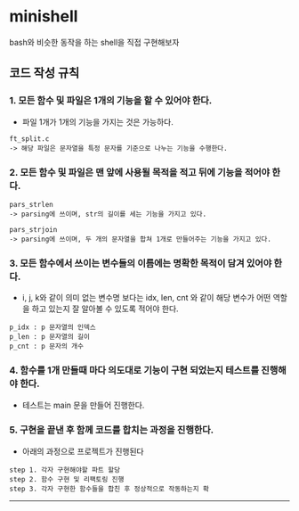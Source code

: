 # minishell

bash와 비슷한 동작을 하는 shell을 직접 구현해보자

## 코드 작성 규칙

### 1. 모든 함수 및 파일은 1개의 기능을 할 수 있어야 한다.
- 파일 1개가 1개의 기능을 가지는 것은 가능하다.
```
ft_split.c
-> 해당 파일은 문자열을 특정 문자를 기준으로 나누는 기능을 수행한다.
```

### 2. 모든 함수 및 파일은 맨 앞에 사용될 목적을 적고 뒤에 기능을 적어야 한다.
```
pars_strlen
-> parsing에 쓰이며, str의 길이를 세는 기능을 가지고 있다.

pars_strjoin
-> parsing에 쓰이며, 두 개의 문자열을 합쳐 1개로 만들어주는 기능을 가지고 있다.
```

### 3. 모든 함수에서 쓰이는 변수들의 이름에는 명확한 목적이 담겨 있어야 한다.
- i, j, k와 같이 의미 없는 변수명 보다는 idx, len, cnt 와 같이 해당 변수가 어떤 역할을 하고 있는지 잘 알아볼 수 있도록 적어야 한다.
```
p_idx : p 문자열의 인덱스
p_len : p 문자열의 길이
p_cnt : p 문자의 개수
```

### 4. 함수를 1개 만들때 마다 의도대로 기능이 구현 되었는지 테스트를 진행해야 한다.
- 테스트는 main 문을 만들어 진행한다.

### 5. 구현을 끝낸 후 함께 코드를 합치는 과정을 진행한다.
- 아래의 과정으로 프로젝트가 진행된다
```
step 1. 각자 구현해야할 파트 할당
step 2. 함수 구현 및 리팩토링 진행
step 3. 각자 구현한 함수들을 합친 후 정상적으로 작동하는지 확
```
---
